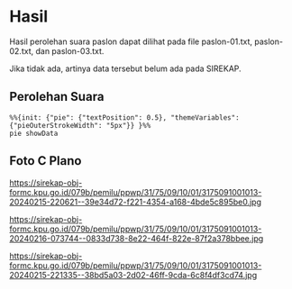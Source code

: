 # Hasil

Hasil perolehan suara paslon dapat dilihat pada file paslon-01.txt, paslon-02.txt, dan paslon-03.txt.

Jika tidak ada, artinya data tersebut belum ada pada SIREKAP.

## Perolehan Suara


```mermaid
%%{init: {"pie": {"textPosition": 0.5}, "themeVariables": {"pieOuterStrokeWidth": "5px"}} }%%
pie showData
```
## Foto C Plano

https://sirekap-obj-formc.kpu.go.id/079b/pemilu/ppwp/31/75/09/10/01/3175091001013-20240215-220621--39e34d72-f221-4354-a168-4bde5c895be0.jpg

https://sirekap-obj-formc.kpu.go.id/079b/pemilu/ppwp/31/75/09/10/01/3175091001013-20240216-073744--0833d738-8e22-464f-822e-87f2a378bbee.jpg

https://sirekap-obj-formc.kpu.go.id/079b/pemilu/ppwp/31/75/09/10/01/3175091001013-20240215-221335--38bd5a03-2d02-46ff-9cda-6c8f4df3cd74.jpg
